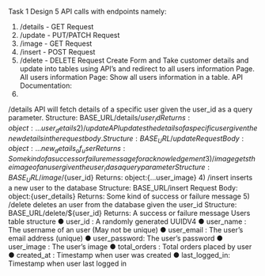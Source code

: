 Task 1
Design 5 API calls with endpoints namely:
1) /details - GET Request
2) /update - PUT/PATCH Request
3) /image - GET Request
4) /insert - POST Request
5) /delete - DELETE Request
Create Form and Take customer details and update into tables using API’s and redirect to all users information Page.
All users information Page: Show all users information in a table.
API Documentation:
1)
/details API will fetch details of a specific user given the user_id as a query parameter.
Structure: BASE_URL/details/${user_id}
Returns: object:{...user_details}
2)
/update API updates the details of a specific user given the new details in the request body.
Structure: BASE_URL/update
Request Body: object:{...new_details_of_user}
Returns: Some kind of a success or failure message for acknowledgement
3)
/image gets the image of an user given the user_id as a query parameter
Structure: BASE_URL/image/${user_id}
Returns: object:{...user_image}
4)
/insert inserts a new user to the database
Structure: BASE_URL/insert
Request Body: object:{user_details}
Returns: Some kind of success or failure message
5)
/delete deletes an user from the database given the user_id
Structure: BASE_URL/delete/${user_id}
Returns: A success or failure message
Users table structure
● user_id : A randomly generated UUIDV4
● user_name : The username of an user (May not be unique)
● user_email : The user’s email address (unique)
● user_password: The user’s password
● user_image : The user’s image
● total_orders : Total orders placed by user
● created_at : Timestamp when user was created
● last_logged_in: Timestamp when user last logged in
